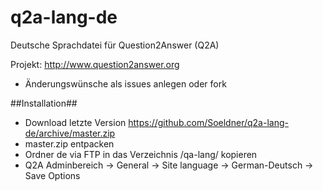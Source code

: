 # q2a-lang-de
Deutsche Sprachdatei für Question2Answer (Q2A)

Projekt: http://www.question2answer.org

* Änderungswünsche als issues anlegen oder fork

##Installation##

* Download letzte Version https://github.com/Soeldner/q2a-lang-de/archive/master.zip
* master.zip entpacken
* Ordner de via FTP in das Verzeichnis /qa-lang/ kopieren
* Q2A Adminbereich -> General -> Site language -> German-Deutsch -> Save Options
